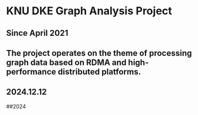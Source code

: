 # KNU DKE Graph Analysis Project

## Since April 2021

## The project operates on the theme of processing graph data based on RDMA and high-performance distributed platforms.

## 2024.12.12

##2024
